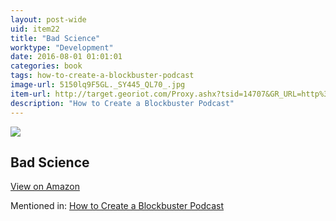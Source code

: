 ```yaml
---
layout: post-wide
uid: item22
title: "Bad Science"
worktype: "Development"
date: 2016-08-01 01:01:01
categories: book
tags: how-to-create-a-blockbuster-podcast
image-url: 5150lq9F5GL._SY445_QL70_.jpg
item-url: http://target.georiot.com/Proxy.ashx?tsid=14707&GR_URL=http%3A%2F%2Fwww.amazon.com%2FBad-Science-Quacks-Pharma-Flacks-ebook%2Fdp%2FB003VTZTU8%2F
description: "How to Create a Blockbuster Podcast"
---
```

<a href="http://target.georiot.com/Proxy.ashx?tsid=14707&GR_URL=http%3A%2F%2Fwww.amazon.com%2FBad-Science-Quacks-Pharma-Flacks-ebook%2Fdp%2FB003VTZTU8%2F" target="blank"><img src="../../../../img/thumbs/5150lq9F5GL._SY445_QL70_.jpg" class="prod-img"></a>
<h2>Bad Science</h2>
<p><a class="btn btn-primary" href="http://target.georiot.com/Proxy.ashx?tsid=14707&GR_URL=http%3A%2F%2Fwww.amazon.com%2FBad-Science-Quacks-Pharma-Flacks-ebook%2Fdp%2FB003VTZTU8%2F" target="blank">View on Amazon</a><p>
<p>Mentioned in: <a href="http://fourhourworkweek.com/2015/01/29/alex-blumberg/comment-page-2/" target="blank">How to Create a Blockbuster Podcast</a></p>
